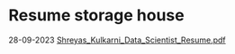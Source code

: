 # Resume storage house

28-09-2023 [Shreyas_Kulkarni_Data_Scientist_Resume.pdf](https://github.com/kdshreyas/resume/files/12749206/Shreyas_Kulkarni_Data_Scientist_Resume.pdf)

